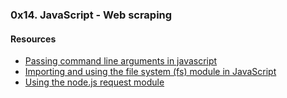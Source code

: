 ### 0x14. JavaScript - Web scraping

#### Resources
- [Passing command line arguments in javascript](https://stackoverflow.com/questions/4351521/how-do-i-pass-command-line-arguments-to-a-node-js-program)  
- [Importing and using the file system (fs) module in JavaScript](https://www.w3schools.com/nodejs/nodejs_filesystem.asp)  
- [Using the node.js request module](https://www.geeksforgeeks.org/node-js-request-module/)  
